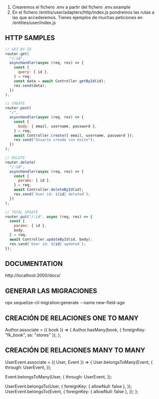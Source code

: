 1. Crearemos el fichero .env a partir del fichero .env.example
2. En el fichero /entitis/user/adapters/http/index.js pondremos las rutas a las que accederemos. Tienes ejemplos de muchas peticiones en /entities/user/index.js

## HTTP SAMPLES

```js
// GET BY ID
router.get(
  "/:id",
  asyncHandler(async (req, res) => {
    const {
      query: { id },
    } = req;
    const data = await Controller.getById(id);
    res.send(data);
  })
);

// CREATE
router.post(
  "/",
  asyncHandler(async (req, res) => {
    const {
      body: { email, username, password },
    } = req;
    await Controller.create({ email, username, password });
    res.send("Usuario creado con éxito");
  })
);

// DELETE
router.delete(
  "/:id",
  asyncHandler(async (req, res) => {
    const {
      params: { id },
    } = req;
    await Controller.deleteById(id);
    res.send(`User id: ${id} deleted`);
  })
);

// TOTAL UPDATE
router.put("/:id", async (req, res) => {
  const {
    params: { id },
    body,
  } = req;
  await Controller.updateById(id, body);
  res.send(`User id: ${id} updated`);
});
```

## DOCUMENTATION

http://localhost:3000/docs/

## GENERAR LAS MIGRACIONES

npx sequelize-cli migration:generate --name new-field-age

## CREACIÓN DE RELACIONES ONE TO MANY

Author.associate = ({ book }) => {
Author.hasMany(book, { foreignKey: "fk_book", as: "stores" });
};

## CREACIÓN DE RELACIONES MANY TO MANY

UserEvent.associate = ({ User, Event }) => {
User.belongsToMany(Event, {
through: UserEvent,
});

Event.belongsToMany(User, {
through: UserEvent,
});

UserEvent.belongsTo(User, {
foreignKey: { allowNull: false },
});
UserEvent.belongsTo(Event, {
foreignKey: { allowNull: false },
});
};

